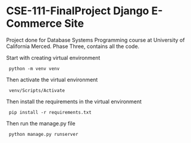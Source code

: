 # CSE-111-FinalProject Django E-Commerce Site
Project done for Database Systems Programming course at University of California Merced. Phase Three, contains all the code.

Start with creating virtual environment

~~~
 python -m venv venv
~~~

Then activate the virtual environment

~~~
 venv/Scripts/Activate 
~~~

Then install the requirements in the virtual environment 

~~~
 pip install -r requirements.txt
~~~

Then run the manage.py file

~~~
 python manage.py runserver 
~~~
